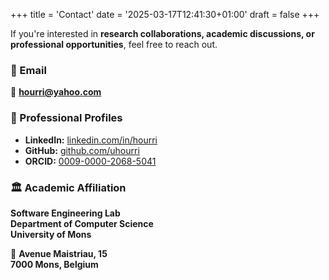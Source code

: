 +++
title = 'Contact'
date = '2025-03-17T12:41:30+01:00'
draft = false
+++

If you're interested in **research collaborations, academic discussions, or professional opportunities**, feel free to reach out.

### 📧 Email  
📩 **[hourri@yahoo.com](mailto:hourri@yahoo.com)**  

### 🔗 Professional Profiles  
- **LinkedIn:** [linkedin.com/in/hourri](https://linkedin.com/in/hourri)  
- **GitHub:** [github.com/uhourri](https://github.com/uhourri)  
- **ORCID:** [0009-0000-2068-5041](https://orcid.org/0009-0000-2068-5041)  

### 🏛 Academic Affiliation  
**Software Engineering Lab**  
**Department of Computer Science**  
**University of Mons**  

📍 **Avenue Maistriau, 15**  
   **7000 Mons, Belgium**  